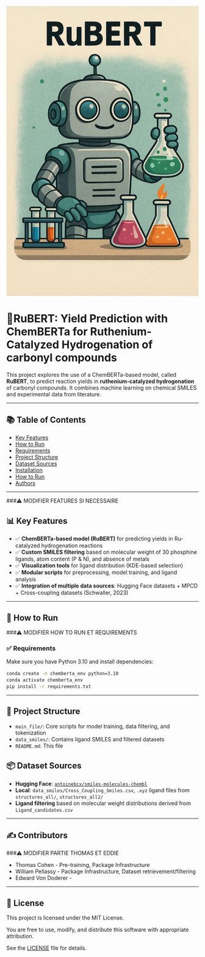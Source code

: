 ![RuBERT](https://github.com/Eddie37-l/project-in-AI-chemistry/blob/main/banner.png?raw=true)

# 🤖RuBERT: Yield Prediction with ChemBERTa for Ruthenium-Catalyzed Hydrogenation of carbonyl compounds


This project explores the use of a ChemBERTa-based model, called **RuBERT**, to predict reaction yields in **ruthenium-catalyzed hydrogenation** of carbonyl compounds. It combines machine learning on chemical SMILES and experimental data from literature.


---
## 📚 Table of Contents

- [Key Features](#key-features)
- [How to Run](how-to-run)
- [Requirements](requirements)
- [Project Structure](project-structure)
- [Dataset Sources](#dataset-sources)
- [Installation](#installation)
- [How to Run](#how-to-run)
- [Authors](#authors)

---

###⚠️ MODIFIER FEATURES SI NECESSAIRE
## 📊 Key Features

- ✅ **ChemBERTa-based model (RuBERT)** for predicting yields in Ru-catalyzed hydrogenation reactions
- ✅ **Custom SMILES filtering** based on molecular weight of 30 phosphine ligands, atom content (P & N), and absence of metals
- ✅ **Visualization tools** for ligand distribution (KDE-based selection)
- ✅ **Modular scripts** for preprocessing, model training, and ligand analysis
- ✅ **Integration of multiple data sources**: Hugging Face datasets + MPCD + Cross-coupling datasets (Schwaller, 2023)

---

## 🚀 How to Run
###⚠️ MODIFIER HOW TO RUN ET REQUIREMENTS

### ✅ Requirements

Make sure you have Python 3.10 and install dependencies:

```bash
conda create -n chemberta_env python=3.10
conda activate chemberta_env
pip install -r requirements.txt
```
---

## 📁 Project Structure

- `main_file/`: Core scripts for model training, data filtering, and tokenization
- `data_smiles/`: Contains ligand SMILES and filtered datasets
- `README.md`: This file


## 📦 Dataset Sources

- **Hugging Face**: [`antoinebcx/smiles-molecules-chembl`](https://huggingface.co/datasets/antoinebcx/smiles-molecules-chembl)
- **Local**: `data_smiles/Cross_Coupling_Smiles.csv`, `.xyz` ligand files from `structures_all/`, `structures_all2/`
- **Ligand filtering** based on molecular weight distributions derived from `Ligand_candidates.csv`

---

## ✍️ Contributors

###⚠️ MODIFIER PARTIE THOMAS ET EDDIE 
- Thomas Cohen - Pre-training, Package Infrastructure
- William Pellassy - Package Infrastructure, Dataset retrievement/filtering
- Edward Von Doderer - 

---
## 📄 License

This project is licensed under the MIT License.

You are free to use, modify, and distribute this software with appropriate attribution.

See the [LICENSE](LICENSE) file for details.



